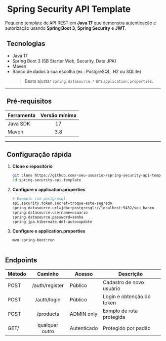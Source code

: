 #  Spring Security API Template

Pequeno template de API REST em **Java 17** que demonstra autenticação e autorização
usando **Spring Boot 3**, **Spring Security** e **JWT**.  

##  Tecnologias

- Java 17
- Spring Boot 3 (SB Starter Web, Security, Data JPA)
- Maven
- Banco de dados à sua escolha (ex.: PostgreSQL, H2 ou SQLite)  
  > Basta ajustar `spring.datasource.*` em `application.properties`.

---

##  Pré‑requisitos

| Ferramenta | Versão mínima |
|------------|:---------------:|
| Java SDK   | 17 |
| Maven      | 3.8 |

---

##  Configuração rápida

1. **Clone o repositório**

   ```bash
   git clone https://github.com/<seu‑usuario>/spring-security-api-template.git
   cd spring-security-api-template

2. **Configure o application.properties**

    ```bash
    # Exemplo com postgresql
    api.security.token.secret=troque-este-segredo
    spring.datasource.url=jdbc:postgresql://localhost:5432/seu_banco
    spring.datasource.username=usuario
    spring.datasource.password=senha
    spring.jpa.hibernate.ddl-auto=update

3. **Configure o application.properties**

    ```bash
    mvn spring-boot:run



## Endpoints 


| Método |    Caminho     | Acesso      | Descrição                 | 
|--------|:--------------:|-------------|---------------------------|
| POST   | /auth/register | Público     | Cadastro de novo usuário  |
| POST   |  /auth/login   | Público     | Login e obtenção do token | 
| POST   |   /products    | ADMIN only  | Exmplo de rota protegida  |
| GET/   | qualquer outro | Autenticado | Protegido por padão       |







